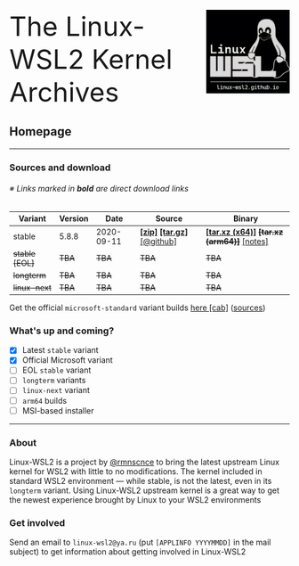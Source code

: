 <img src="images/image.png" width="150" title="WSL Avatar" align="right" /><font size="7">The Linux-WSL2 Kernel Archives</font>
<h2>Homepage</h2>

---

### Sources and download 
###### ※ Links marked in **bold** are direct download links

 Variant | Version | Date | Source | Binary |
 --------|---------|------|--------|--------|
 stable | 5.8.8 | 2020-09-11 | **[[zip]](https://github.com/linux-wsl2/linux-stable/archive/v5.8.8.zip)** **[[tar.gz]](https://github.com/linux-wsl2/linux-stable/archive/v5.8.8.tar.gz)** [[@github]](https://github.com/linux-wsl2/linux-stable/tree/linux-5.8.y) | **[[tar.xz (x64)]](https://github.com/linux-wsl2/linux-stable/releases/download/v5.8.8/x64_linux-wsl2_5.8.8.tar.xz)** ~~**[tar.xz (arm64)]**~~ [[notes]](https://github.com/linux-wsl2/linux-stable/releases/tag/v5.8.8)
 ~~stable [EOL]~~ | ~~TBA~~ | ~~TBA~~ | ~~TBA~~ | ~~TBA~~ 
 ~~longterm~~ | ~~TBA~~ | ~~TBA~~ | ~~TBA~~ | ~~TBA~~ 
 ~~linux-next~~ | ~~TBA~~ | ~~TBA~~ | ~~TBA~~ | ~~TBA~~ 

Get the official `microsoft-standard` variant builds [here [cab]](https://www.catalog.update.microsoft.com/Search.aspx?q=Windows%20Subsystem%20for%20Linux%20Update) ([sources](https://github.com/microsoft/WSL2-Linux-Kernel))

### What's up and coming?
- [x] Latest `stable` variant
- [x] Official Microsoft variant
- [ ] EOL `stable` variant
- [ ] `longterm` variants
- [ ] `linux-next` variant
- [ ] `arm64` builds
- [ ] MSI-based installer

---
### About
Linux-WSL2 is a project by [@rmnscnce](https://www.github.com/rmnscnce) to bring the latest upstream Linux kernel for WSL2 with little to no modifications. The kernel included in standard WSL2 environment — while stable, is not the latest, even in its `longterm` variant. Using Linux-WSL2 upstream kernel is a great way to get the newest experience brought by Linux to your WSL2 environments

### Get involved
Send an email to `linux-wsl2@ya.ru` (put `[APPLINFO YYYYMMDD]` in the mail subject) to get information about getting involved in Linux-WSL2
